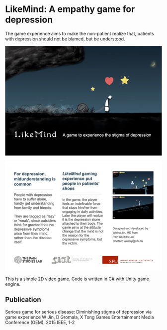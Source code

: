 # LikeMind: A empathy game for depression

The game experience aims to make the non-patient realize that, patients with depression should not be blamed, but be understood.

![LikeMind game](https://github.com/weinajin/LikeMind_empathy_game_for_depression/blob/master/images/LikeMind_postcard_front.jpg)

![LikeMind game](https://github.com/weinajin/LikeMind_empathy_game_for_depression/blob/master/images/LikeMind_postcard_back.jpg)

This is a simple 2D video game. Code is written in C# with Unity game engine.

## Publication

Serious game for serious disease: Diminishing stigma of depression via game experience
W Jin, D Gromala, X Tong
Games Entertainment Media Conference (GEM), 2015 IEEE, 1-2
